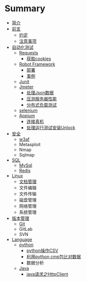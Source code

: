 # Summary

* [简介](README.md)
* [前言](qian-yan.md)
  * [约定](qian-yan/yue-ding.md)
  * [注意事项](qian-yan/zhu-yi-shi-xiang.md)
* [自动化测试](tripod_package.md)
  * [Requests](tripod_package/requests/requests_readme.md)
    * [获取cookies](tripod_package/requests/requests_getcookies.md)
  * [Robot Framework](tripod_package/requests/robot-framework.md)
    * [部署](tripod_package/requests/robot-framework/an-zhuang.md)
    * [事例](tripod_package/requests/robot-framework/jian-dan-shi-li.md)
  * [Junit](zi-dong-hua-ce-shi-kuang-jia/junit.md)
  * [Jmeter](tripod_tools/jmeter/jmeter_readme.md)
    * [处理Json数据](tripod_tools/jmeter/jmeter_readme/chu-li-json-shu-ju.md)
    * [压测服务器性能](tripod_tools/jmeter/jmeter_readme/ya-ce-fu-wu-qi-xing-neng.md)
    * [分布式负载测试](tripod_tools/jmeter/jmeter_readme/fen-bu-shi.md)
  * [selenium](zi-dong-hua-ce-shi-kuang-jia/selenium.md)
  * [Appium](tripod_package/requests/appium.md)
    * [连接真机](tripod_package/requests/appium/lian-jie-zhen-ji.md)
    * [处理运行测试安装Unlock](tripod_package/requests/appium/chu-li-yunxing-ce-shi-an-zhuang-unlock.md)
* [安全](kali.md)
  * [w3af](kali/w3af.md)
  * Metasploit
  * Nmap
  * Sqlmap
* [SQL](sql.md)
  * [MySql](sql/mysql.md)
  * [Redis](sql/redis.md)
* [Linux](linux.md)
  * [文档管理](linux/wen-dang-guan-li.md)
  * 文件编辑
  * 文件传输
  * 磁盘管理
  * 网络管理
  * 系统管理
* [版本管理](version_control.md)
  * [Git](version_control/git.md)
  * GitLab
  * SVN
* [Language](cmplanguage.md)
  * [python](cmplanguage/python.md)
    * [python操作CSV](cmplanguage/python/pythoncao-zuo-csv.md)
    * [利用python cmp包比对数据](cmplanguage/python/li-yong-python-cmp-bao-bi-dui-shu-ju.md)
    * 数据分析
  * [Java](cmplanguage/java.md)
    * [java请求之HttpClient](cmplanguage/java/javaqing-qiu-zhi-httpclient.md)

